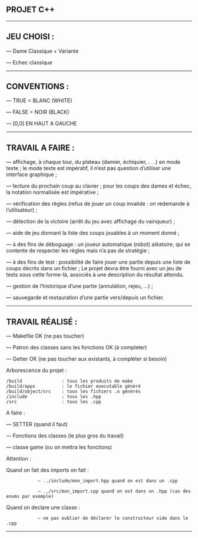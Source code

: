 PROJET C++
----------

-------------------------------------------------------------------------------------------------------------------------------------

JEU CHOISI :
----------

— Dame Classique + Variante

— Echec classique

-------------------------------------------------------------------------------------------------------------------------------------

CONVENTIONS :
-------------

— TRUE = BLANC (WHITE)

— FALSE = NOIR (BLACK)

— [0,0] EN HAUT A GAUCHE

-----------------------------------------------------------------------------------------------------------------------------------

TRAVAIL A FAIRE :
-----------------

— affichage, à chaque tour, du plateau (damier, échiquier, . . .) en mode texte ; 
le mode texte est impératif, il n’est pas question d’utiliser une interface graphique ;

— lecture du prochain coup au clavier ; pour les coups des dames et échec,
la notation normalisée est impérative ;

— vérification des règles (refus de jouer un coup invalide : on redemande à
l’utilisateur) ;

— détection de la victoire (arrêt du jeu avec affichage du vainqueur) ;

— aide de jeu donnant la liste des coups jouables à un moment donné ;

— à des fins de déboguage : un joueur automatique (robot) aléatoire, qui
se contente de respecter les règles mais n’a pas de stratégie ;

— à des fins de test : possibilité de faire jouer une partie depuis une liste de coups décrits dans un fichier ; 
Le projet devra être fourni avec un jeu de tests sous cette forme-là, associés à une description du résultat attendu.

— gestion de l’historique d’une partie (annulation, rejeu, ...) ;

— sauvegarde et restauration d’une partie vers/depuis un fichier.

---------------------------------------------------------------------------------------------------------------------------------------

TRAVAIL RÉALISÉ :
-----------------

— Makefile OK (ne pas toucher)

— Patron des classes sans les fonctions OK (à completer)

— Getter OK (ne pas toucher aux existants, à compléter si besoin)

Arborescence du projet : 

    /build               : tous les produits de make
    /build/apps          : le fichier executable généré
    /build/object/src    : tous les fichiers .o générés
    /include             : tous les .hpp
    /src                 : tous les .cpp


A faire : 

— SETTER (quand il faut)

— Fonctions des classes (le plus gros du travail)

— classe game (ou on mettra les fonctions)

Attention :

Quand on fait des imports on fait : 

                — ../include/mon_import.hpp quand on est dans un .cpp

                — ../src/mon_import.cpp quand on est dans un .hpp (cas des enums par exemple)

Quand on declare une classe :
                
                — ne pas oublier de déclarer le constructeur vide dans le .cpp

-----------------------------------------------------------------------------------------------------------------------------------